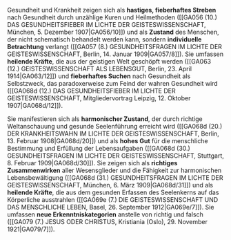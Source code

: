 
Gesundheit und Krankheit zeigen sich als **hastiges, fieberhaftes Streben** nach Gesundheit durch unzählige Kuren und Heilmethoden ([[GA056 (10.) DAS GESUNDHEITSFIEBER IM LICHTE DER GEISTESWISSENSCHAFT, München, 5. Dezember 1907|GA056/10]]) und als **Zustand** des Menschen, der nicht schematisch behandelt werden kann, sondern **individuelle Betrachtung** verlangt ([[GA057 (8.) GESUNDHEITSFRAGEN IM LICHTE DER GEISTESWISSENSCHAFT, Berlin, 14. Januar 1909|GA057/8]]). Sie umfassen **heilende Kräfte**, die aus der geistigen Welt geschöpft werden ([[GA063 (12.) GEISTESWISSENSCHAFT ALS LEBENSGUT, Berlin, 23. April 1914|GA063/12]]) und **fieberhaftes Suchen** nach Gesundheit als Selbstzweck, das paradoxerweise zum Feind der wahren Gesundheit wird ([[GA068d (12.) DAS GESUNDHEITSFIEBER IM LICHTE DER GEISTESWISSENSCHAFT, Mitgliedervortrag Leipzig, 12. Oktober 1907|GA068d/12]]).

Sie manifestieren sich als **harmonischer Zustand**, der durch richtige Weltanschauung und gesunde Seelenführung erreicht wird ([[GA068d (20.) DER KRANKHEITSWAHN IM LICHTE DER GEISTESWISSENSCHAFT, Berlin, 13. Februar 1908|GA068d/20]]) und als **hohes Gut** für die menschliche Bestimmung und Erfüllung der Lebensaufgaben ([[GA068d (30.) GESUNDHEITSFRAGEN IM LICHTE DER GEISTESWISSENSCHAFT, Stuttgart, 8. Februar 1909|GA068d/30]]). Sie zeigen sich als **richtiges Zusammenwirken** aller Wesensglieder und die Fähigkeit zur harmonischen Lebensbewältigung ([[GA068d (31.) GESUNDHEITSFRAGEN IM LICHTE DER GEISTESWISSENSCHAFT, München, 6. März 1909|GA068d/31]]) und als **heilende Kräfte**, die aus dem gesunden Erfassen des Seelenkerns auf das Körperliche ausstrahlen ([[GA069e (7.) DIE GEISTESWISSENSCHAFT UND DAS MENSCHLICHE LEBEN, Basel, 26. September 1912|GA069e/7]]). Sie umfassen **neue Erkenntniskategorien** anstelle von richtig und falsch ([[GA079 (7.) JESUS ODER CHRISTUS, Kristiania (Oslo), 29. November 1921|GA079/7]]).
